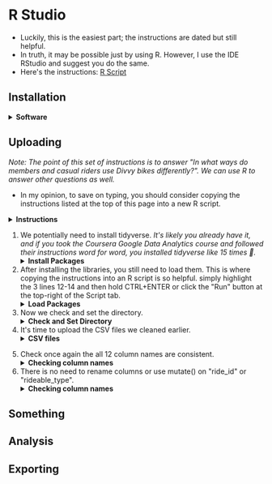 # R Studio
* Luckily, this is the easiest part; the instructions are dated but still helpful.
* In truth, it may be possible just by using R. However, I use the IDE RStudio and suggest you do the same.
* Here's the instructions: [R Script](https://docs.google.com/document/d/1TTj5KNKf4BWvEORGm10oNbpwTRk1hamsWJGj6qRWpuI/edit)

## Installation
<details>
  <summary><strong>Software</strong></summary>
### Click here ➡️ [R](https://cloud.r-project.org/bin/windows/base/R-4.3.0-win.exe)

* I created an auto-download link because I find the CRAN website confusing 😵. 
* Keep in mind that R does not auto-update.
* Run through the setup, keeping all the default settings.

### Click here ➡️ [R Studio](https://download1.rstudio.org/electron/windows/RStudio-2023.06.0-421.exe)
* I created an auto-download link because why not.
* Keep in mind that RStudio does not auto-update, nor do the libraries. 
* Run through the setup, keeping all the default settings.
  
### Make sure you create a directory for your project
  * The far top-right has a tab just below the "Close tab" click it > New Project > name your directory and its location > Create Project.
  
<details>
  <summary><strong>Settings</strong></summary>
  
  * To change RStudio to nightmode: Tools > Global Options > appearance > Editor theme > "Tomorrow Night" is my current selection.
  * I prefer this pane layout. I ask that you consider it yourself. To change it: View > Panes > Pane Layout However, it is all preference: 
  
![RStudio](RStudio.PNG)
  
</details>

</details>

## Uploading 
<em> Note: The point of this set of instructions is to answer "In what ways do members and casual riders use Divvy bikes differently?". We can use R to answer other questions as well. </em>

* In my opinion, to save on typing, you should consider copying the instructions listed at the top of this page into a new R script.
<details>
  <summary><strong>Instructions</strong></summary>
  
* File tab > New File > R Script. Copy the instructions and paste them into your new script, then: File tab > Save As > bike_riders.R <em>(or whatever file name you like).</em> 
</details>

<ol>
<li> We potentially need to install tidyverse. <em> It's likely you already have it, and if you took the Coursera Google Data Analytics course and followed their instructions word for word, you installed tidyverse like 15 times 🤣. </em> </li>
<details>
  <summary><strong>Install Packages</strong></summary>
  
* install.packages("tidyverse")
* install.packages("lubridate") <em># This comes with tidyverse, I dunno why its listed </em>
* install.packages("ggplot2") <em># This comes with tidyverse, I dunno why its listed </em>
</details>
  
<li> After installing the libraries, you still need to load them. This is where copying the instructions into an R script is so helpful. simply highlight the 3 lines 12-14 and then hold CTRL+ENTER or click the "Run" button at the top-right of the Script tab. </li>
  <details>
  <summary><strong>Load Packages</strong></summary>
    
* library(tidyverse) 
* library(lubridate)  <em># This loads with tidyverse, I dunno why its listed either </em>
* library(ggplot2)  <em># This loads with tidyverse, I dunno why its listed either </em>
</details>

<li>Now we check and set the directory.</li>
  
  <details>
    <summary><strong>Check and Set Directory</strong></summary>
    
* getwd() <em># displays your working directory</em>
* setwd("Your Directory location") <em># sets your working directory </em>
 </details>
  
<li> It's time to upload the CSV files we cleaned earlier. </li>
    <details>
    <summary><strong>CSV files</strong></summary>
      <em>Simple file names mean less typing</em>
      
* db1 <- read_csv("202205-tripdata.csv")
* db2 <- read_csv("202206-tripdata.csv")
* db3 <- read_csv("202207-tripdata.csv")
* db4 <- read_csv("202208-tripdata.csv")
* db5 <- read_csv("202209-tripdata.csv")
* db6 <- read_csv("202210-tripdata.csv")
* db7 <- read_csv("202211-tripdata.csv")
* db8 <- read_csv("202212-tripdata.csv")
* db9 <- read_csv("202301-tripdata.csv")
* db10 <- read_csv("202302-tripdata.csv")
* db11 <- read_csv("202303-tripdata.csv")
* db12 <- read_csv("202304-tripdata.csv")

<em>Check your "Enviroment" tab that all 12 files are loaded in R Studio</em>
       </details>
  
  <li> Check once again the all 12 column names are consistent. </li>
      <details>
    <summary><strong>Checking column names </strong></summary>
        
* colnames(db1)
* colnames(db2)
* colnames(db3)
* colnames(db4)
* colnames(db5)
* colnames(db6)
* colnames(db7)
* colnames(db8)
* colnames(db9)
* colnames(db10)
* colnames(db11)
* colnames(db12)
    </details>
  
<li> There is no need to rename columns or use mutate() on "ride_id" or "rideable_type". </li>
    <details>
 <summary><strong>Checking column names </strong></summary>
  <em> Simply check the structure of each file </em>
 
* str(db1)
* str(db2)
* str(db3)
* str(db4)
* str(db5)
* str(db6)
* str(db7)
* str(db8)
* str(db9)
* str(db10)
* str(db11)
* str(db12)
      
<em>Notice all column names are already correct and both columns listed directly above are already labeled as "col_character()"</em>
</ol>

## Something

## Analysis

## Exporting
